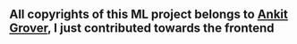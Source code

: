 ## All copyrights of this ML project belongs to [Ankit Grover](https://github.com/Agrover112), I just contributed towards the frontend 